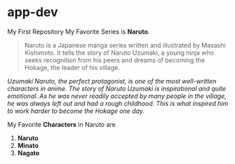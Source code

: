 # app-dev
My First Repository
 My Favorite Series is **Naruto**.
 
> Naruto is a Japanese manga series written and illustrated by Masashi Kishimoto. It tells the story of Naruto Uzumaki, a young ninja who seeks recognition from his peers and dreams of becoming the Hokage, the leader of his village.

*Uzumaki Naruto, the perfect protagonist, is one of the most well-written characters in anime. The story of Naruto Uzumaki is inspirational and quite emotional. As he was never readily accepted by many people in the village, he was always left out and had a rough childhood. This is what inspired him to work harder to become the Hokage one day.*


My Favorite **Characters** in Naruto are 
1. **Naruto**
2. **Minato**
3. **Nagato**
